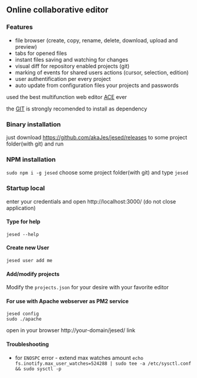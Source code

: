 ## Online collaborative editor
### Features
* file browser (create, copy, rename, delete, download, upload and preview)
* tabs for opened files
* instant files saving and watching for changes
* visual diff for repository enabled projects (git)
* marking of events for shared users actions (cursor, selection, edition)
* user authentification per every project
* auto update from configuration files your projects and passwords

used the best multifunction web editor [ACE](https://ace.c9.io/) ever

the [GIT](https://git-scm.com/) is strongly recomended to install as dependency
### Binary installation
just download https://github.com/akaJes/jesed/releases to some project folder(with git) and run
### NPM installation
`sudo npm i -g jesed` choose some project folder(with git) and type `jesed`
### Startup local
enter your credentials and open http://localhost:3000/ (do not close application)
#### Type for help
`jesed --help`
#### Create new User
`jesed user add me`
#### Add/modify projects
Modify the `projects.json` for your desire with your favorite editor
#### For use with Apache webserver as PM2 service
```
jesed config
sudo ./apache
```
open in your browser http://your-domain/jesed/ link

#### Troubleshooting
* for `ENOSPC` error - extend max watches amount
`echo fs.inotify.max_user_watches=524288 | sudo tee -a /etc/sysctl.conf && sudo sysctl -p`
